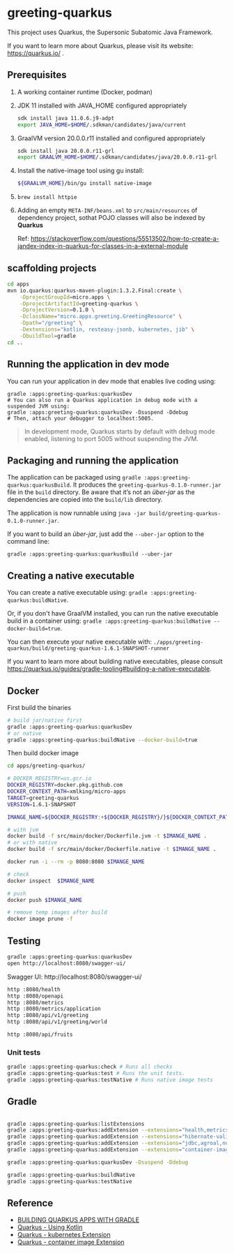 # greeting-quarkus

This project uses Quarkus, the Supersonic Subatomic Java Framework.

If you want to learn more about Quarkus, please visit its website: https://quarkus.io/ .

## Prerequisites

1. A working container runtime (Docker, podman)
1. JDK 11 installed with JAVA_HOME configured appropriately
    ```bash
    sdk install java 11.0.6.j9-adpt
    export JAVA_HOME=$HOME/.sdkman/candidates/java/current
    ```
1. GraalVM version 20.0.0.r11 installed and configured appropriately
    ```bash
    sdk install java 20.0.0.r11-grl
    export GRAALVM_HOME=$HOME/.sdkman/candidates/java/20.0.0.r11-grl
    ```
1. Install the native-image tool using gu install:
    ```bash
    ${GRAALVM_HOME}/bin/gu install native-image
    ```
1. `brew install httpie`

1. Adding an empty `META-INF/beans.xml` to `src/main/resources` of dependency project, sothat POJO classes will also be indexed by **Quarkus**

    Ref: https://stackoverflow.com/questions/55513502/how-to-create-a-jandex-index-in-quarkus-for-classes-in-a-external-module

## scaffolding projects

```bash
cd apps
mvn io.quarkus:quarkus-maven-plugin:1.3.2.Final:create \
    -DprojectGroupId=micro.apps \
    -DprojectArtifactId=greeting-quarkus \
    -DprojectVersion=0.1.0 \
    -DclassName="micro.apps.greeting.GreetingResource" \
    -Dpath="/greeting" \
    -Dextensions="kotlin, resteasy-jsonb, kubernetes, jib" \
    -DbuildTool=gradle
cd ..
```

## Running the application in dev mode

You can run your application in dev mode that enables live coding using:
```
gradle :apps:greeting-quarkus:quarkusDev
# You can also run a Quarkus application in debug mode with a suspended JVM using:
gradle :apps:greeting-quarkus:quarkusDev -Dsuspend -Ddebug
# Then, attach your debugger to localhost:5005.
```
> In development mode, Quarkus starts by default with debug mode enabled, listening to port 5005 without suspending the JVM.

## Packaging and running the application

The application can be packaged using `gradle :apps:greeting-quarkus:quarkusBuild`.
It produces the `greeting-quarkus-0.1.0-runner.jar` file in the `build` directory.
Be aware that it’s not an _über-jar_ as the dependencies are copied into the `build/lib` directory.

The application is now runnable using `java -jar build/greeting-quarkus-0.1.0-runner.jar`.

If you want to build an _über-jar_, just add the `--uber-jar` option to the command line:
```
gradle :apps:greeting-quarkus:quarkusBuild --uber-jar
```

## Creating a native executable

You can create a native executable using: `gradle :apps:greeting-quarkus:buildNative`.

Or, if you don't have GraalVM installed, you can run the native executable build in a container using: `gradle :apps:greeting-quarkus:buildNative --docker-build=true`.

You can then execute your native executable with: `./apps/greeting-quarkus/build/greeting-quarkus-1.6.1-SNAPSHOT-runner`

If you want to learn more about building native executables, please consult https://quarkus.io/guides/gradle-tooling#building-a-native-executable.


## Docker 

First build the binaries

```bash
# build jar/native first
gradle :apps:greeting-quarkus:quarkusDev
# or native
gradle :apps:greeting-quarkus:buildNative --docker-build=true
```

Then build docker image

```bash
cd apps/greeting-quarkus/

# DOCKER_REGISTRY=us.gcr.io
DOCKER_REGISTRY=docker.pkg.github.com
DOCKER_CONTEXT_PATH=xmlking/micro-apps
TARGET=greeting-quarkus
VERSION=1.6.1-SNAPSHOT

IMANGE_NAME=${DOCKER_REGISTRY:+${DOCKER_REGISTRY}/}${DOCKER_CONTEXT_PATH}/${TARGET}:${VERSION}

# with jvm 
docker build -f src/main/docker/Dockerfile.jvm -t $IMANGE_NAME .
# or with native
docker build -f src/main/docker/Dockerfile.native -t $IMANGE_NAME .

docker run -i --rm -p 8080:8080 $IMANGE_NAME

# check
docker inspect  $IMANGE_NAME

# push
docker push $IMANGE_NAME

# remove temp images after build
docker image prune -f
```

## Testing

```bash
gradle :apps:greeting-quarkus:quarkusDev
open http://localhost:8080/swagger-ui/
```

Swagger UI:  http://localhost:8080/swagger-ui/

```bash
http :8080/health
http :8080/openapi
http :8080/metrics
http :8080/metrics/application
http :8080/api/v1/greeting
http :8080/api/v1/greeting/world

http :8080/api/fruits
```

### Unit tests

```bash
gradle :apps:greeting-quarkus:check # Runs all checks
gradle :apps:greeting-quarkus:test # Runs the unit tests.
gradle :apps:greeting-quarkus:testNative # Runs native image tests
```

## Gradle 

```bash

gradle :apps:greeting-quarkus:listExtensions
gradle :apps:greeting-quarkus:addExtension --extensions="health,metrics,openapi"
gradle :apps:greeting-quarkus:addExtension --extensions="hibernate-validator"
gradle :apps:greeting-quarkus:addExtension --extensions="jdbc,agroal,non-exist-ent"
gradle :apps:greeting-quarkus:addExtension --extensions="container-image-jib, kubernetes"

gradle :apps:greeting-quarkus:quarkusDev -Dsuspend -Ddebug

gradle :apps:greeting-quarkus:buildNative
gradle :apps:greeting-quarkus:testNative
```

## Reference 

- [BUILDING QUARKUS APPS WITH GRADLE](https://quarkus.io/guides/gradle-tooling)
- [Quarkus - Using Kotlin](https://github.com/quarkusio/quarkus/blob/master/docs/src/main/asciidoc/kotlin.adoc)
- [Quarkus - kubernetes Extension](https://quarkus.io/guides/kubernetes)
- [Quarkus - container image Extension](https://quarkus.io/guides/container-image)
